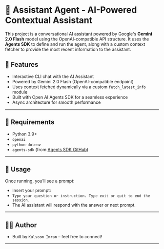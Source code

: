 # 🧠 Assistant Agent - AI-Powered Contextual Assistant

This project is a conversational AI assistant powered by Google's **Gemini 2.0 Flash** model using the OpenAI-compatible API structure. It uses the **Agents SDK** to define and run the agent, along with a custom context fetcher to provide the most recent information to the assistant.

## 🚀 Features

- Interactive CLI chat with the AI Assistant
- Powered by Gemini 2.0 Flash (OpenAI-compatible endpoint)
- Uses context fetched dynamically via a custom `fetch_latest_info` module
- Built with Open AI Agents SDK for a seamless experience
- Async architecture for smooth performance

---

## 🔧 Requirements

- Python 3.9+
- `openai`
- `python-dotenv`
- `agents-sdk` (from [Agents SDK GitHub](https://github.com/nnamu-cl/agents-sdk-course-2))

---

## 💬 Usage
Once running, you’ll see a prompt:

- Insert your prompt:
- `Type your question or instruction. Type exit or quit to end the session.`
- The AI assistant will respond with the answer or next prompt.

---

## 🙋‍♀️ Author

- Built by `Kulsoom Imran` – feel free to connect!

---


